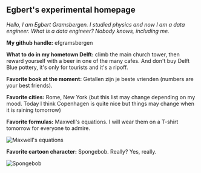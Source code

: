 ## Egbert's experimental homepage
*Hello, I am Egbert Gramsbergen. I studied physics and now I am a data engineer. What is a data engineer? Nobody knows, including me.*

**My github handle:** efgramsbergen

**What to do in my hometown Delft:** climb the main church tower, then reward yourself with a beer in one of the many cafes. And don't buy Delft Blue pottery, it's only for tourists and it's a ripoff.

**Favorite book at the moment:** Getallen zijn je beste vrienden (numbers are your best friends).

**Favorite cities:** Rome, New York (but this list may change depending on my mood. Today I think Copenhagen is quite nice but things may change when it is raining tomorrow)

**Favorite formulas:** Maxwell's equations. I will wear them on a T-shirt tomorrow for everyone to admire.

![Maxwell's equations](http://www.maxwells-equations.com/maxwells-equations.gif)

**Favorite cartoon character:** Spongebob. Really? Yes, really.

![Spongebob](https://camo.githubusercontent.com/c13375a795b6c3c12ad75b1ea6a17477153e8dac/687474703a2f2f696d616765732e68756666696e67746f6e706f73742e636f6d2f323031352d30372d31342d313433363930323536352d363233353031382d53706f6e6765426f625f352e706e67)
